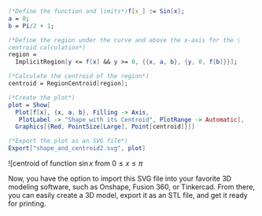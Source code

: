 

```mathematica
(*Define the function and limits*)f[x_] := Sin[x];
a = 0;
b = Pi/2 + 1;

(*Define the region under the curve and above the x-axis for the \
centroid calculation*)
region = 
  ImplicitRegion[y <= f[x] && y >= 0, {{x, a, b}, {y, 0, f[b]}}];

(*Calculate the centroid of the region*)
centroid = RegionCentroid[region];

(*Create the plot*)
plot = Show[
  Plot[f[x], {x, a, b}, Filling -> Axis, 
   PlotLabel -> "Shape with its Centroid", PlotRange -> Automatic], 
  Graphics[{Red, PointSize[Large], Point[centroid]}]]

(*Export the plot as an SVG file*)
Export["shape_and_centroid2.svg", plot]
```
![centroid of function $\sin{x}$ from $0\le x\le \pi$

Now, you have the option to import this SVG file into your favorite 3D modeling software, such as Onshape, Fusion 360, or Tinkercad. From there, you can easily create a 3D model, export it as an STL file, and get it ready for printing.
